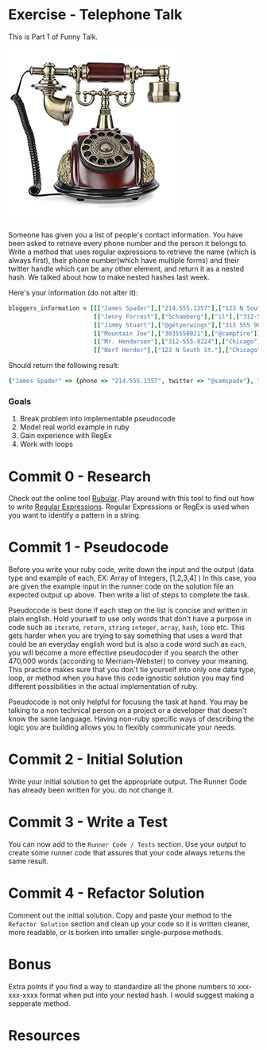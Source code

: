 # Exercise - Telephone Talk

This is Part 1 of Funny Talk.

![roto dial phone](resources/roto_dial.jpg)

Someone has given you a list of people's contact information. You have been asked to retrieve every phone number and the person it belongs to. Write a method that uses regular expressions to retrieve the name (which is always first), their phone number(which have multiple forms) and their twitter handle which can be any other element, and return it as a nested hash. We talked about how to make nested hashes last week.

Here's your information (do not alter it):

```ruby
bloggers_information = [[["James Spader"],["214.555.1357"],["123 N South St."],["Chicago"],["il"],["60645"],["@samspade"]],
                        [["Jenny Forrest"],["Schamberg"],["il"],["312-555-2244"],["@imaboat"]],
                        [["Jimmy Stuart"],["@getyerwings"],["313 555 9865"],["1128 Alameda Ave"],["Glendale"],["CA"],["92606"]],
                        [["Mountain Joe"],["3035550021"],["@campfire"]],
                        [["Mr. Henderson"],["312-555-9224"],["Chicago"],["il"],["60647"],["@hairy"]],
                        [["Nerf Herder"],["123 N South St."],["Chicago"],["il"],["60645"],["@blueharvest"],["310.555.2234"]]]                        
```

Should return the following result:

```ruby
{"James Spader" => {phone => "214.555.1357", twitter => "@samspade"}, "Jenny Forrest" => {phone => "312-555-2244", twitter => "@imaboat"}, "Jimmy Stuart" =>{phone => "313 555 9865", twitter => "@getyerwings"}...
```

### Goals

1. Break problem into implementable pseudocode
2. Model real world example in ruby
3. Gain experience with RegEx
4. Work with loops

# Commit 0 - Research

Check out the online tool [Rubular](http://rubular.com). Play around with this tool to find out how to write [Regular Expressions](https://ruby-doc.org/core-2.4.1/Regexp.html). Regular Expressions or RegEx is used when you want to identify a pattern in a string.

# Commit 1 - Pseudocode

Before you write your ruby code, write down the input and the output (data type and example of each, EX: Array of Integers, [1,2,3,4] ) In this case, you are given the example input in the runner code on the solution file an expected output up above. Then write a list of steps to complete the task.

Pseudocode is best done if each step on the list is concise and written in plain english. Hold yourself to use only words that don't have a purpose in code such as `iterate`, `return`, `string` `integer`, `array`, `hash`, `loop` etc. This gets harder when you are trying to say something that uses a word that could be an everyday english word but is also a code word such as `each`, you will become a more effective pseudocoder if you search the other 470,000 words (according to Merriam-Webster) to convey your meaning. This practice makes sure that you don't tie yourself into only one data type, loop, or method when you have this code ignostic solution you may find different possibilities in the actual implementation of ruby.

Pseudocode is not only helpful for focusing the task at hand. You may be talking to a non technical person on a project or a developer that doesn't know the same language. Having non-ruby specific ways of describing the logic you are building allows you to flexibly communicate your needs.

# Commit 2 - Initial Solution

Write your initial solution to get the appropriate output. The Runner Code has already been written for you. do not change it.

# Commit 3 - Write a Test

You can now add to the `Runner Code / Tests` section. Use your output to create some runner code that assures that your code always returns the same result.

# Commit 4 - Refactor Solution

Comment out the initial solution. Copy and paste your method to the `Refactor Solution` section and clean up your code so it is written cleaner, more readable, or is borken into smaller single-purpose methods.

# Bonus

Extra points if you find a way to standardize all the phone numbers to xxx-xxx-xxxx format when put into your nested hash. I would suggest making a sepperate method.

# Resources



